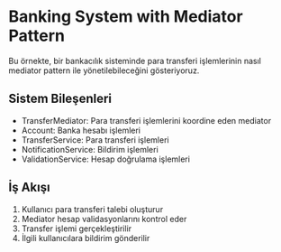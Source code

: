 # Banking System with Mediator Pattern

Bu örnekte, bir bankacılık sisteminde para transferi işlemlerinin nasıl mediator pattern ile yönetilebileceğini gösteriyoruz.

## Sistem Bileşenleri
- TransferMediator: Para transferi işlemlerini koordine eden mediator
- Account: Banka hesabı işlemleri
- TransferService: Para transferi işlemleri
- NotificationService: Bildirim işlemleri
- ValidationService: Hesap doğrulama işlemleri

## İş Akışı
1. Kullanıcı para transferi talebi oluşturur
2. Mediator hesap validasyonlarını kontrol eder
3. Transfer işlemi gerçekleştirilir
4. İlgili kullanıcılara bildirim gönderilir
